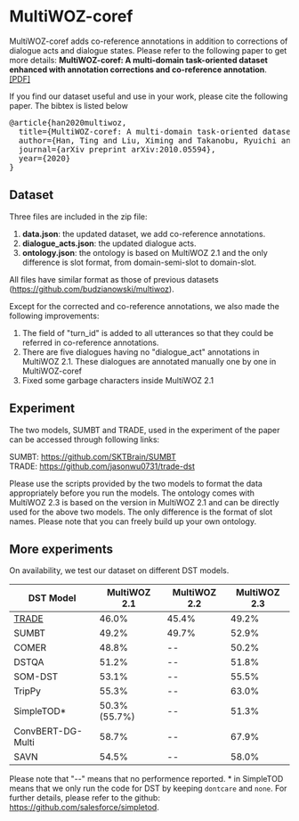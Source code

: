 # MultiWOZ-coref

MultiWOZ-coref adds co-reference annotations in addition to corrections of dialogue acts and dialogue states. Please refer to the following paper to get more details:
**MultiWOZ-coref: A multi-domain task-oriented dataset enhanced with annotation corrections and co-reference annotation**. 
[[PDF]](https://arxiv.org/abs/2010.05594)

If you find our dataset useful and use in your work, please cite the following paper. The bibtex is listed below
<pre>
@article{han2020multiwoz,
  title={MultiWOZ-coref: A multi-domain task-oriented dataset enhanced with annotation corrections and co-reference annotation},
  author={Han, Ting and Liu, Ximing and Takanobu, Ryuichi and Lian, Yixin and Huang, Chongxuan and Peng, Wei and Huang, Minlie},
  journal={arXiv preprint arXiv:2010.05594},
  year={2020}
}
</pre>
## Dataset

Three files are included in the zip file:

1. **data.json**: the updated dataset, we add co-reference annotations.
2. **dialogue_acts.json**: the updated dialogue acts. 
3. **ontology.json**: the ontology is based on MultiWOZ 2.1 and the only difference is slot format, from domain-semi-slot to domain-slot.

All files have similar format as those of previous datasets (https://github.com/budzianowski/multiwoz).

Except for the corrected and co-reference annotations, we also made the following improvements:

1. The field of "turn_id" is added to all utterances so that they could be referred in co-reference annotations.
2. There are five dialogues having no "dialogue_act" annotations in MultiWOZ 2.1. These dialogues are annotated manually one by one in MultiWOZ-coref 
3. Fixed some garbage characters inside MultiWOZ 2.1

## Experiment

The two models, SUMBT and TRADE, used in the experiment of the paper can be accessed through following links:

SUMBT: https://github.com/SKTBrain/SUMBT <br/>
TRADE: https://github.com/jasonwu0731/trade-dst <br/>

Please use the scripts provided by the two models to format the data appropriately before you run the models. The ontology comes with MultiWOZ 2.3 is based on the version in MultiWOZ 2.1 and can be directly used for the above two models. The only difference is the format of slot names. Please note that you can freely build up your own ontology.

## More experiments
On availability, we test our dataset on different DST models.

| DST Model | MultiWOZ 2.1 | MultiWOZ 2.2 | MultiWOZ 2.3 |
| --------- | ------------ | ------------ | ------------ |
| [TRADE](https://github.com/jasonwu0731/trade-dst) | 46.0% | 45.4% | 49.2% |
| SUMBT | 49.2% | 49.7% | 52.9% |
| COMER | 48.8% | -- | 50.2% |
| DSTQA | 51.2% | --| 51.8% |
| SOM-DST | 53.1% | -- | 55.5% |
| TripPy | 55.3% |  -- | 63.0% |
| SimpleTOD* | 50.3% (55.7%) | -- | 51.3% |
| ConvBERT-DG-Multi | 58.7% | -- | 67.9% |
| SAVN | 54.5% | -- | 58.0% |

Please note that "--" means that no performence reported. * in SimpleTOD means that we only run the code for DST by keeping `dontcare` and `none`. For further details, please refer to the github: https://github.com/salesforce/simpletod.
